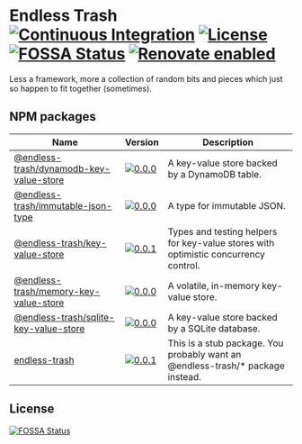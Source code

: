 # Endless Trash [![Continuous Integration](https://github.com/jameswilddev/endless-trash/workflows/Continuous%20Integration/badge.svg)](https://github.com/jameswilddev/endless-trash/actions) [![License](https://img.shields.io/github/license/jameswilddev/endless-trash.svg)](https://github.com/jameswilddev/endless-trash/blob/master/license) [![FOSSA Status](https://app.fossa.io/api/projects/git%2Bgithub.com%2Fjameswilddev%2Fendless-trash.svg?type=shield)](https://app.fossa.io/projects/git%2Bgithub.com%2Fjameswilddev%2Fendless-trash?ref=badge_shield) [![Renovate enabled](https://img.shields.io/badge/renovate-enabled-brightgreen.svg)](https://renovatebot.com/)

Less a framework, more a collection of random bits and pieces which just so happen to fit together (sometimes).

## NPM packages

Name                                                                               | Version                                                                                                                                                     | Description                                                                        
---------------------------------------------------------------------------------- | ----------------------------------------------------------------------------------------------------------------------------------------------------------- | -----------------------------------------------------------------------------------
[@endless-trash/dynamodb-key-value-store](@endless-trash/dynamodb-key-value-store) | [![0.0.0](https://img.shields.io/npm/v/@endless-trash/dynamodb-key-value-store.svg)](https://www.npmjs.com/package/@endless-trash/dynamodb-key-value-store) | A key-value store backed by a DynamoDB table.                                      
[@endless-trash/immutable-json-type](@endless-trash/immutable-json-type)           | [![0.0.0](https://img.shields.io/npm/v/@endless-trash/immutable-json-type.svg)](https://www.npmjs.com/package/@endless-trash/immutable-json-type)           | A type for immutable JSON.                                                         
[@endless-trash/key-value-store](@endless-trash/key-value-store)                   | [![0.0.1](https://img.shields.io/npm/v/@endless-trash/key-value-store.svg)](https://www.npmjs.com/package/@endless-trash/key-value-store)                   | Types and testing helpers for key-value stores with optimistic concurrency control.
[@endless-trash/memory-key-value-store](@endless-trash/memory-key-value-store)     | [![0.0.0](https://img.shields.io/npm/v/@endless-trash/memory-key-value-store.svg)](https://www.npmjs.com/package/@endless-trash/memory-key-value-store)     | A volatile, in-memory key-value store.                                             
[@endless-trash/sqlite-key-value-store](@endless-trash/sqlite-key-value-store)     | [![0.0.0](https://img.shields.io/npm/v/@endless-trash/sqlite-key-value-store.svg)](https://www.npmjs.com/package/@endless-trash/sqlite-key-value-store)     | A key-value store backed by a SQLite database.                                     
[endless-trash](endless-trash)                                                     | [![0.0.1](https://img.shields.io/npm/v/endless-trash.svg)](https://www.npmjs.com/package/endless-trash)                                                     | This is a stub package.  You probably want an @endless-trash/* package instead.    

## License

[![FOSSA Status](https://app.fossa.io/api/projects/git%2Bgithub.com%2Fjameswilddev%2Fendless-trash.svg?type=large)](https://app.fossa.io/projects/git%2Bgithub.com%2Fjameswilddev%2Fendless-trash?ref=badge_large)
